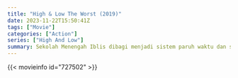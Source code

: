 ```yaml
---
title: "High & Low The Worst (2019)"
date: 2023-11-22T15:50:41Z
tags: ["Movie"]
categories: ["Action"]
series: ["High And Low"]
summary: Sekolah Menengah Iblis dibagi menjadi sistem paruh waktu dan sistem penuh waktu, Yoshiki Murayama adalah kepala sekolah menengah Iblis dan Kaede Hanaoka memiliki ambisi untuk menghadapi dunia penuh waktu untuk menantang dunia Murayama.. .
---
```


<mux-player stream-type="on-demand"
src="https://kp3d-my.sharepoint.com/personal/ryoo_kp3d_onmicrosoft_com/_layouts/15/download.aspx?share=EdXeXVWs_UJEh4zTtJZB_a0BeSYk0DpNDiOnGfAOmi-npQ" prefer-playback="mse" controls>

</mux-player>


{{< movieinfo id="727502" >}}

<script src="https://cdn.jsdelivr.net/npm/@mux/mux-player"></script>

 <script type="application/ld+json ">
{
"@context": "https://schema.org/",
"@type": "VideoObject",
"name": "High & Low The Worst (2019)",
"contentUrl": "https://stream.mux.com/YJV16EyUToQv4nS2jAyo02LuqwGqRtckONbGQgo02nCxA.m3u8",
"thumbnailUrl": "https://www.themoviedb.org/t/p/original/cuGT7XnCme06jdRpKjLkJZlZyFl.jpg?width=314&fit_mode=preserve&time=25",
"uploadDate": "2023-11-22T15:50:41Z",
}

</script>